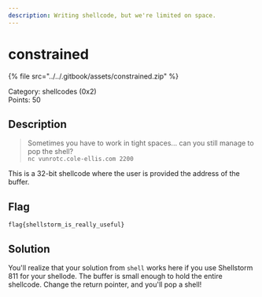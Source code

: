 ```yaml
---
description: Writing shellcode, but we're limited on space.
---
```


# constrained

{% file src="../../.gitbook/assets/constrained.zip" %}

Category: shellcodes (0x2)\
Points: 50

## Description

> Sometimes you have to work in tight spaces... can you still manage to pop the shell?\
> `nc vunrotc.cole-ellis.com 2200`

This is a 32-bit shellcode where the user is provided the address of the buffer.

## Flag

```
flag{shellstorm_is_really_useful}
```

## Solution

You'll realize that your solution from `shell` works here if you use Shellstorm 811 for your shellode. The buffer is small enough to hold the entire shellcode. Change the return pointer, and you'll pop a shell!
